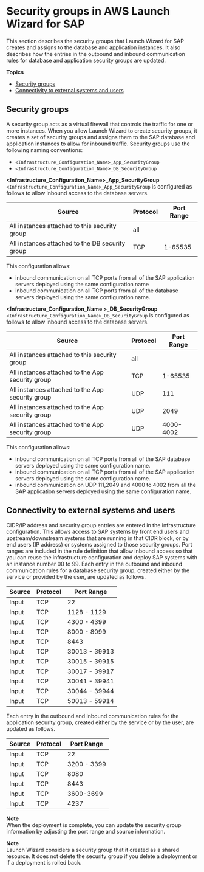 # Security groups in AWS Launch Wizard for SAP<a name="launch-wizard-sap-security-groups"></a>

This section describes the security groups that Launch Wizard for SAP creates and assigns to the database and application instances\. It also describes how the entries in the outbound and inbound communication rules for database and application security groups are updated\. 

**Topics**
+ [Security groups](#launchwizard-sap-security-groups-configuration)
+ [Connectivity to external systems and users](#launchwizard-sap-security-groups-connectivity)

## Security groups<a name="launchwizard-sap-security-groups-configuration"></a>

A security group acts as a virtual firewall that controls the traffic for one or more instances\. When you allow Launch Wizard to create security groups, it creates a set of security groups and assigns them to the SAP database and application instances to allow for inbound traffic\. Security groups use the following naming conventions:
+ `<Infrastructure_Configuration_Name>_App_SecurityGroup`
+ `<Infrastructure_Configuration_Name>_DB_SecurityGroup`

**<Infrastructure\_Configuration\_Name>\_App\_SecurityGroup**  
`<Infrastructure_Configuration_Name>_App_SecurityGroup` is configured as follows to allow inbound access to the database servers\.


| Source | Protocol | Port Range | 
| --- | --- | --- | 
| All instances attached to this security group | all |  | 
| All instances attached to the DB security group |  TCP  | 1\-65535 | 

This configuration allows:
+ inbound communication on all TCP ports from all of the SAP application servers deployed using the same configuration name 
+ inbound communication on all TCP ports from all of the database servers deployed using the same configuration name\. 

**<Infrastructure\_Configuration\_Name >\_DB\_SecurityGroup**  
`<Infrastructure_Configuration_Name>_DB_SecurityGroup` is configured as follows to allow inbound access to the database servers\.


| Source | Protocol | Port Range | 
| --- | --- | --- | 
| All instances attached to this security group | all |  | 
| All instances attached to the App security group |  TCP  | 1\-65535 | 
| All instances attached to the App security group | UDP | 111 | 
| All instances attached to the App security group | UDP | 2049 | 
| All instances attached to the App security group | UDP | 4000\-4002 | 

This configuration allows:
+ inbound communication on all TCP ports from all of the SAP database servers deployed using the same configuration name\.
+ inbound communication on all TCP ports from all of the SAP application servers deployed using the same configuration name\.
+ inbound communication on UDP 111,2049 and 4000 to 4002 from all the SAP application servers deployed using the same configuration name\.

## Connectivity to external systems and users<a name="launchwizard-sap-security-groups-connectivity"></a>

CIDR/IP address and security group entries are entered in the infrastructure configuration\. This allows access to SAP systems by front end users and upstream/downstream systems that are running in that CIDR block, or by end users \(IP address\) or systems assigned to those security groups\. Port ranges are included in the rule definition that allow inbound access so that you can reuse the infrastructure configuration and deploy SAP systems with an instance number 00 to 99\. Each entry in the outbound and inbound communication rules for a database security group, created either by the service or provided by the user, are updated as follows\. 


| Source | Protocol | Port Range | 
| --- | --- | --- | 
| Input |  TCP  | 22 | 
| Input |  TCP  | 1128 \- 1129 | 
| Input |  TCP  | 4300 \- 4399 | 
| Input |  TCP  | 8000 \- 8099 | 
| Input |  TCP  | 8443 | 
| Input |  TCP  | 30013 \- 39913 | 
| Input |  TCP  | 30015 \- 39915 | 
| Input |  TCP  | 30017 \- 39917 | 
| Input |  TCP  | 30041 \- 39941 | 
| Input |  TCP  | 30044 \- 39944 | 
| Input |  TCP  | 50013 \- 59914 | 

Each entry in the outbound and inbound communication rules for the application security group, created either by the service or by the user, are updated as follows\.


| Source | Protocol | Port Range | 
| --- | --- | --- | 
| Input |  TCP  | 22 | 
| Input |  TCP  | 3200 \- 3399 | 
| Input |  TCP  | 8080 | 
| Input |  TCP  | 8443 | 
| Input |  TCP  | 3600\-3699 | 
| Input | TCP  | 4237 | 

**Note**  
When the deployment is complete, you can update the security group information by adjusting the port range and source information\.

**Note**  
Launch Wizard considers a security group that it created as a shared resource\. It does not delete the security group if you delete a deployment or if a deployment is rolled back\. 